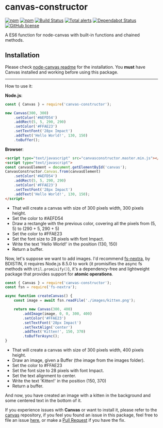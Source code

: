 # canvas-constructor
[![npm](https://img.shields.io/npm/v/canvas-constructor.svg?maxAge=3600)](https://www.npmjs.com/package/canvas-constructor)
[![npm](https://img.shields.io/npm/dt/canvas-constructor.svg?maxAge=3600)](https://www.npmjs.com/package/canvas-constructor)
[![Build Status](https://travis-ci.org/kyranet/canvasConstructor.svg?branch=master)](https://travis-ci.org/kyranet/canvasConstructor)
[![Total alerts](https://img.shields.io/lgtm/alerts/g/kyranet/canvasConstructor.svg?logo=lgtm&logoWidth=18)](https://lgtm.com/projects/g/kyranet/canvasConstructor/alerts/)
[![Dependabot Status](https://api.dependabot.com/badges/status?host=github&repo=kyranet/canvasConstructor)](https://dependabot.com)
[![GitHub license](https://img.shields.io/badge/license-MIT-blue.svg)](https://raw.githubusercontent.com/kyranet/canvasConstructor/master/LICENSE)

A ES6 function for node-canvas with built-in functions and chained methods.

## Installation

Please check [node-canvas readme](https://github.com/Automattic/node-canvas/blob/master/Readme.md#installation) for the installation. You **must** have Canvas installed and working before using this package.

---

How to use it:

**Node.js**:

```js
const { Canvas } = require('canvas-constructor');

new Canvas(300, 300)
    .setColor('#AEFD54')
    .addRect(5, 5, 290, 290)
    .setColor('#FFAE23')
    .setTextFont('28px Impact')
    .addText('Hello World!', 130, 150)
    .toBuffer();
```

**Browser**:

```html
<script type="text/javascript" src="canvasconstructor.master.min.js"></script>
<script type="text/javascript">
const canvasElement = document.getElementById('canvas');
CanvasConstructor.Canvas.from(canvasElement)
    .setColor('#AEFD54')
    .addRect(5, 5, 290, 290)
    .setColor('#FFAE23')
    .setTextFont('28px Impact')
    .addText('Hello World!', 130, 150);
</script>
```

- That will create a canvas with size of 300 pixels width, 300 pixels height.
- Set the color to #AEFD54
- Draw a rectangle with the previous color, covering all the pixels from (5, 5) to (290 + 5, 290 + 5)
- Set the color to #FFAE23
- Set the font size to 28 pixels with font Impact.
- Write the text 'Hello World!' in the position (130, 150)
- Return a buffer.

Now, let's suppose we want to add images. I'd recommend [fs-nextra](https://github.com/bdistin/fs-nextra), by BDISTIN, it requires Node.js 8.5.0 to work (it promisifies the async fs methods with `Util.promisify()`), it's a dependency-free and lightweight package that provides support for **atomic operations**.

```js
const { Canvas } = require('canvas-constructor');
const fsn = require('fs-nextra');

async function createCanvas() {
    const image = await fsn.readFile('./images/kitten.png');

    return new Canvas(300, 400)
        .addImage(image, 0, 0, 300, 400)
        .setColor('#FFAE23')
        .setTextFont('28px Impact')
        .setTextAlign('center')
        .addText('Kitten!', 150, 370)
        .toBufferAsync();
}
```

- That will create a canvas with size of 300 pixels width, 400 pixels height.
- Draw an image, given a Buffer (the image from the images folder).
- Set the color to #FFAE23
- Set the font size to 28 pixels with font Impact.
- Set the text alignment to center.
- Write the text 'Kitten!' in the position (150, 370)
- Return a buffer.

And now, you have created an image with a kitten in the background and some centered text in the bottom of it.

If you experience issues with **Canvas** or want to install it, please refer to the [canvas](https://www.npmjs.com/package/canvas) repository, if you feel you found an issue in this package, feel free to file an issue [here](https://github.com/kyranet/canvasConstructor/issues), or make a [Pull Request](https://help.github.com/articles/about-pull-requests/) if you have the fix.
